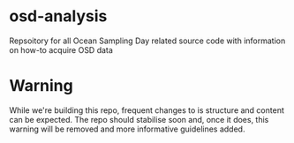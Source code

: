 # osd-analysis
Repsoitory for all Ocean Sampling Day related source code with information on how-to acquire OSD data

# Warning
While we're building this repo, frequent changes to is structure and content can be expected. The repo should stabilise soon and, once it does, this warning will be removed and more informative guidelines added.
